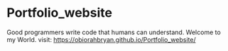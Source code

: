 # Portfolio_website
Good programmers write code that humans can understand. Welcome to my World.
visit: https://obiorahbryan.github.io/Portfolio_website/
